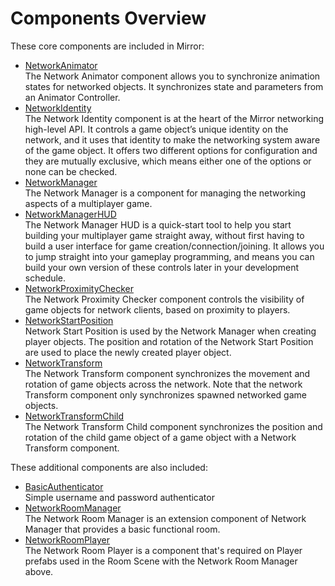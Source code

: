 # Components Overview

These core components are included in Mirror:

-   [NetworkAnimator](NetworkAnimator.md)  
    The Network Animator component allows you to synchronize animation states for networked objects. It synchronizes state and parameters from an Animator Controller.
-   [NetworkIdentity](NetworkIdentity.md)  
    The Network Identity component is at the heart of the Mirror networking high-level API. It controls a game object’s unique identity on the network, and it uses that identity to make the networking system aware of the game object. It offers two different options for configuration and they are mutually exclusive, which means either one of the options or none can be checked.
-   [NetworkManager](NetworkManager.md)  
    The Network Manager is a component for managing the networking aspects of a multiplayer game.
-   [NetworkManagerHUD](NetworkManagerHUD.md)  
    The Network Manager HUD is a quick-start tool to help you start building your multiplayer game straight away, without first having to build a user interface for game creation/connection/joining. It allows you to jump straight into your gameplay programming, and means you can build your own version of these controls later in your development schedule.
-   [NetworkProximityChecker](NetworkProximityChecker.md)  
    The Network Proximity Checker component controls the visibility of game objects for network clients, based on proximity to players.
-   [NetworkStartPosition](NetworkStartPosition.md)  
    Network Start Position is used by the Network Manager when creating player objects. The position and rotation of the Network Start Position are used to place the newly created player object.
-   [NetworkTransform](NetworkTransform.md)  
    The Network Transform component synchronizes the movement and rotation of game objects across the network. Note that the network Transform component only synchronizes spawned networked game objects.
-   [NetworkTransformChild](NetworkTransformChild.md)  
    The Network Transform Child component synchronizes the position and rotation of the child game object of a game object with a Network Transform component.

These additional components are also included:

-   [BasicAuthenticator](BasicAuthenticator.md)  
    Simple username and password authenticator
-   [NetworkRoomManager](NetworkRoomManager.md)  
    The Network Room Manager is an extension component of Network Manager that provides a basic functional room.
-   [NetworkRoomPlayer](NetworkRoomPlayer.md)  
    The Network Room Player is a component that's required on Player prefabs used in the Room Scene with the Network Room Manager above.
